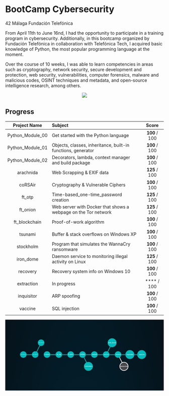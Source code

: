 # BootCamp Cybersecurity

42 Málaga Fundación Telefónica

From April 11th to June 16nd, I had the opportunity to participate in a training program in cybersecurity. Additionally, in this bootcamp organized by Fundación Telefónica in collaboration with Telefónica Tech, I acquired basic knowledge of Python, the most popular programming language at the moment.

Over the course of 10 weeks, I was able to learn competencies in areas such as cryptography, network security, secure development and protection, web security, vulnerabilities, computer forensics, malware and malicious codes, OSINT techniques and metadata, and open-source intelligence research, among others.

<p align="center"> <img src="https://user-images.githubusercontent.com/114330677/232305813-670907bd-edeb-466d-be0c-69b8c46a2edd.png" /> </p>

## Progress

<p></p>

|  Project Name | Subject                |       Score      |
|:-------------:|:--------------- |:----------------:|
|Python_Module_00| Get started with the Python language    |   **100** / 100  |
|Python_Module_01| Objects, classes, inheritance, built-in functions, generator   |   **100** / 100  |
|Python_Module_02| Decorators, lambda, context manager and build package   |   **100** / 100  |
|   arachnida   | Web Scrapping & EXIF data       |   **125** / 100  |
|   coRSAir   | Cryptography & Vulnerable Ciphers    |   **100** / 100  |
 |    ft_otp     | Time-based_one-time_password creation   |   **125** / 100   |
|   ft_onion    | Web server with Docker that shows a webpage on the Tor network     |   **125** / 100  |
|ft_blockchain   | Proof-of-work algorithm            |   **100** / 100  |
|    tsunami    | Buffer & stack overflows on Windows XP         |   **100** / 100  |
|   stockholm   | Program that simulates the WannaCry ransomware   |   **100** / 100  |
|   iron_dome   |  Daemon service to monitoring illegal activity on Linux |   **125** / 100  |
|  recovery|  Recovery system info on Windows 10 |   **100** / 100  |
|  extraction|  In progress |   **** / 100  |
|  inquisitor|  ARP spoofing  |   **100** / 100  |
|  vaccine| SQL injection  |   **100** / 100  |

<p></p>

<p align="center">
  <img src="./holygraf.jpeg" alt="image"/>
</p>
